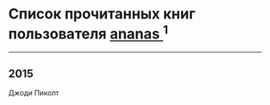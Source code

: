 # Список прочитанных книг пользователя [ananas ](http://vk.com/id35907457)<sup>1</sup>
---

## 2015

Джоди Пиколт



